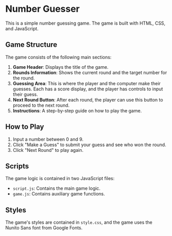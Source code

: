 # Number Guesser

This is a simple number guessing game. The game is built with HTML, CSS, and JavaScript.

## Game Structure

The game consists of the following main sections:

1. **Game Header**: Displays the title of the game.
2. **Rounds Information**: Shows the current round and the target number for the round.
3. **Guessing Area**: This is where the player and the computer make their guesses. Each has a score display, and the player has controls to input their guess.
4. **Next Round Button**: After each round, the player can use this button to proceed to the next round.
5. **Instructions**: A step-by-step guide on how to play the game.

## How to Play

1. Input a number between 0 and 9.
2. Click "Make a Guess" to submit your guess and see who won the round.
3. Click "Next Round" to play again.

## Scripts

The game logic is contained in two JavaScript files:

- `script.js`: Contains the main game logic.
- `game.js`: Contains auxiliary game functions.

## Styles

The game's styles are contained in `style.css`, and the game uses the Nunito Sans font from Google Fonts.
